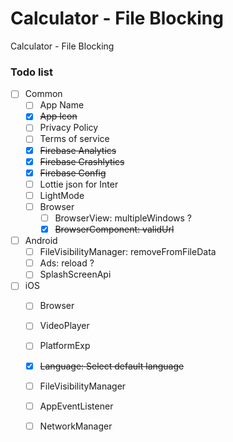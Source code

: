 # Calculator - File Blocking
Calculator - File Blocking

### Todo list

- [ ] Common
  - [ ] App Name 
  - [x] ~~App Icon~~ 
  - [ ] Privacy Policy
  - [ ] Terms of service
  - [x] ~~Firebase Analytics~~
  - [x] ~~Firebase Crashlytics~~
  - [x] ~~Firebase Config~~
  - [ ] Lottie json for Inter
  - [ ] LightMode
  - [ ] Browser
    - [ ] BrowserView: multipleWindows ?
    - [x] ~~BrowserComponent: validUrl~~
- [ ] Android
  - [ ] FileVisibilityManager: removeFromFileData
  - [ ] Ads: reload ?
  - [ ] SplashScreenApi
- [ ] iOS
  - [ ] Browser
  - [ ] VideoPlayer
  - [ ] PlatformExp
  - [x] ~~Language: Select default language~~
  - [ ] FileVisibilityManager
  - [ ] AppEventListener
  - [ ] NetworkManager

